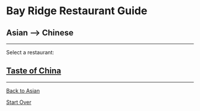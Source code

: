 # Bay Ridge Restaurant Guide
## Asian --> Chinese
---
Select a restaurant:
## [Taste of China](http://www.brooklyntasteofchina.com/)
---
[Back to Asian](..)  

[Start Over](../..)